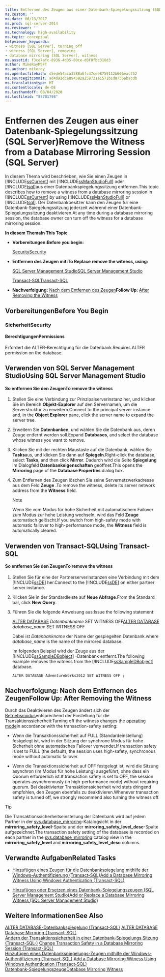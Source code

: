 ```yaml
---
title: Entfernen des Zeugen aus einer Datenbank-Spiegelungssitzung (SQL Server) | Microsoft-Dokumentation
ms.custom: ''
ms.date: 06/13/2017
ms.prod: sql-server-2014
ms.reviewer: ''
ms.technology: high-availability
ms.topic: conceptual
helpviewer_keywords:
- witness [SQL Server], turning off
- witness [SQL Server], removing
- database mirroring [SQL Server], witness
ms.assetid: f3ce7afc-8936-4d35-80ce-d0f8fbc318d3
author: MikeRayMSFT
ms.author: mikeray
ms.openlocfilehash: d5ede54aca3588a6fcd7cee8759112b606eac752
ms.sourcegitcommit: ad4d92dce894592a259721a1571b1d8736abacdb
ms.translationtype: MT
ms.contentlocale: de-DE
ms.lasthandoff: 08/04/2020
ms.locfileid: "87701798"
---
```

# <a name="remove-the-witness-from-a-database-mirroring-session-sql-server"></a><span data-ttu-id="d62e8-102">Entfernen des Zeugen aus einer Datenbank-Spiegelungssitzung (SQL Server)</span><span class="sxs-lookup"><span data-stu-id="d62e8-102">Remove the Witness from a Database Mirroring Session (SQL Server)</span></span>
  <span data-ttu-id="d62e8-103">In diesem Thema wird beschrieben, wie Sie einen Zeugen in [!INCLUDE[ssCurrent](../../includes/sscurrent-md.md)] mit [!INCLUDE[ssManStudioFull](../../includes/ssmanstudiofull-md.md)] oder [!INCLUDE[tsql](../../includes/tsql-md.md)]aus einer Datenbankspiegelungssitzung entfernen.</span><span class="sxs-lookup"><span data-stu-id="d62e8-103">This topic describes how to remove a witness from a database mirroring session in [!INCLUDE[ssCurrent](../../includes/sscurrent-md.md)] by using [!INCLUDE[ssManStudioFull](../../includes/ssmanstudiofull-md.md)] or [!INCLUDE[tsql](../../includes/tsql-md.md)].</span></span> <span data-ttu-id="d62e8-104">Der Datenbankbesitzer kann den Zeugen für eine Datenbank-Spiegelungssitzung jederzeit während einer Datenbank-Spiegelungssitzung deaktivieren.</span><span class="sxs-lookup"><span data-stu-id="d62e8-104">At any time during a database mirroring session, the database owner can turn off the witness for a database mirroring session.</span></span>  
  
 <span data-ttu-id="d62e8-105">**In diesem Thema**</span><span class="sxs-lookup"><span data-stu-id="d62e8-105">**In This Topic**</span></span>  
  
-   <span data-ttu-id="d62e8-106">**Vorbereitungen:**</span><span class="sxs-lookup"><span data-stu-id="d62e8-106">**Before you begin:**</span></span>  
  
     [<span data-ttu-id="d62e8-107">Security</span><span class="sxs-lookup"><span data-stu-id="d62e8-107">Security</span></span>](#Security)  
  
-   <span data-ttu-id="d62e8-108">**Entfernen des Zeugen mit:**</span><span class="sxs-lookup"><span data-stu-id="d62e8-108">**To Replace remove the witness, using:**</span></span>  
  
     [<span data-ttu-id="d62e8-109">SQL Server Management Studio</span><span class="sxs-lookup"><span data-stu-id="d62e8-109">SQL Server Management Studio</span></span>](#SSMSProcedure)  
  
     [<span data-ttu-id="d62e8-110">Transact-SQL</span><span class="sxs-lookup"><span data-stu-id="d62e8-110">Transact-SQL</span></span>](#TsqlProcedure)  
  
-   <span data-ttu-id="d62e8-111">**Nachverfolgung:**  [Nach dem Entfernen des Zeugen](#FollowUp)</span><span class="sxs-lookup"><span data-stu-id="d62e8-111">**Follow Up:**  [After Removing the Witness](#FollowUp)</span></span>  
  
##  <a name="before-you-begin"></a><a name="BeforeYouBegin"></a> <span data-ttu-id="d62e8-112">Vorbereitungen</span><span class="sxs-lookup"><span data-stu-id="d62e8-112">Before You Begin</span></span>  
  
###  <a name="security"></a><a name="Security"></a> <span data-ttu-id="d62e8-113">Sicherheit</span><span class="sxs-lookup"><span data-stu-id="d62e8-113">Security</span></span>  
  
####  <a name="permissions"></a><a name="Permissions"></a> <span data-ttu-id="d62e8-114">Berechtigungen</span><span class="sxs-lookup"><span data-stu-id="d62e8-114">Permissions</span></span>  
 <span data-ttu-id="d62e8-115">Erfordert die ALTER-Berechtigung für die Datenbank.</span><span class="sxs-lookup"><span data-stu-id="d62e8-115">Requires ALTER permission on the database.</span></span>  
  
##  <a name="using-sql-server-management-studio"></a><a name="SSMSProcedure"></a> <span data-ttu-id="d62e8-116">Verwenden von SQL Server Management Studio</span><span class="sxs-lookup"><span data-stu-id="d62e8-116">Using SQL Server Management Studio</span></span>  
  
#### <a name="to-remove-the-witness"></a><span data-ttu-id="d62e8-117">So entfernen Sie den Zeugen</span><span class="sxs-lookup"><span data-stu-id="d62e8-117">To remove the witness</span></span>  
  
1.  <span data-ttu-id="d62e8-118">Stellen Sie eine Verbindung zur Prinzipalserverinstanz her, und klicken Sie im Bereich **Objekt-Explorer** auf den Servernamen, um die Serverstruktur zu erweitern.</span><span class="sxs-lookup"><span data-stu-id="d62e8-118">Connect to the principal server instance and, in the **Object Explorer** pane, click the server name to expand the server tree.</span></span>  
  
2.  <span data-ttu-id="d62e8-119">Erweitern Sie **Datenbanken**, und wählen Sie die Datenbank aus, deren Zeuge entfernt werden soll.</span><span class="sxs-lookup"><span data-stu-id="d62e8-119">Expand **Databases**, and select the database whose witness you want to remove.</span></span>  
  
3.  <span data-ttu-id="d62e8-120">Klicken Sie mit der rechten Maustaste auf die Datenbank, wählen Sie **Tasks**aus, und klicken Sie dann auf **Spiegeln**.</span><span class="sxs-lookup"><span data-stu-id="d62e8-120">Right-click the database, select **Tasks**, and then click **Mirror**.</span></span> <span data-ttu-id="d62e8-121">Dadurch wird die Seite **Spiegelung** im Dialogfeld **Datenbankeigenschaften** geöffnet.</span><span class="sxs-lookup"><span data-stu-id="d62e8-121">This opens the **Mirroring** page of the **Database Properties** dialog box.</span></span>  
  
4.  <span data-ttu-id="d62e8-122">Zum Entfernen des Zeugen löschen Sie seine Servernetzwerkadresse aus dem Feld **Zeuge** .</span><span class="sxs-lookup"><span data-stu-id="d62e8-122">To remove the witness, delete its server network address from the **Witness** field.</span></span>  
  
    > [!NOTE]  
    >  <span data-ttu-id="d62e8-123">Wenn Sie vom Modus für hohe Sicherheit mit automatischem Failover zum Modus zur hohe Leistung wechseln, wird das Feld **Zeuge** automatisch gelöscht.</span><span class="sxs-lookup"><span data-stu-id="d62e8-123">If you switch from high-safety mode with automatic failover to high-performance mode, the **Witness** field is automatically cleared.</span></span>  
  
##  <a name="using-transact-sql"></a><a name="TsqlProcedure"></a> <span data-ttu-id="d62e8-124">Verwenden von Transact-SQL</span><span class="sxs-lookup"><span data-stu-id="d62e8-124">Using Transact-SQL</span></span>  
  
#### <a name="to-remove-the-witness"></a><span data-ttu-id="d62e8-125">So entfernen Sie den Zeugen</span><span class="sxs-lookup"><span data-stu-id="d62e8-125">To remove the witness</span></span>  
  
1.  <span data-ttu-id="d62e8-126">Stellen Sie für eine der Partnerserverinstanzen eine Verbindung mit dem [!INCLUDE[ssDE](../../includes/ssde-md.md)] her.</span><span class="sxs-lookup"><span data-stu-id="d62e8-126">Connect to the [!INCLUDE[ssDE](../../includes/ssde-md.md)] on either partner server instance.</span></span>  
  
2.  <span data-ttu-id="d62e8-127">Klicken Sie in der Standardleiste auf **Neue Abfrage**.</span><span class="sxs-lookup"><span data-stu-id="d62e8-127">From the Standard bar, click **New Query**.</span></span>  
  
3.  <span data-ttu-id="d62e8-128">Führen Sie die folgende Anweisung aus:</span><span class="sxs-lookup"><span data-stu-id="d62e8-128">Issue the following statement:</span></span>  
  
     <span data-ttu-id="d62e8-129">[ALTER DATABASE](/sql/t-sql/statements/alter-database-transact-sql-database-mirroring) *Datenbankname* SET WITNESS OFF</span><span class="sxs-lookup"><span data-stu-id="d62e8-129">[ALTER DATABASE](/sql/t-sql/statements/alter-database-transact-sql-database-mirroring) *database_name* SET WITNESS OFF</span></span>  
  
     <span data-ttu-id="d62e8-130">Dabei ist *Datenbankname* der Name der gespiegelten Datenbank.</span><span class="sxs-lookup"><span data-stu-id="d62e8-130">where *database_name* is the name of the mirrored database.</span></span>  
  
     <span data-ttu-id="d62e8-131">Im folgenden Beispiel wird der Zeuge aus der [!INCLUDE[ssSampleDBobject](../../includes/sssampledbobject-md.md)] -Datenbank entfernt.</span><span class="sxs-lookup"><span data-stu-id="d62e8-131">The following example removes the witness from the [!INCLUDE[ssSampleDBobject](../../includes/sssampledbobject-md.md)] database.</span></span>  
  
    ```  
    ALTER DATABASE AdventureWorks2012 SET WITNESS OFF ;  
    ```  
  
##  <a name="follow-up-after-removing-the-witness"></a><a name="FollowUp"></a> <span data-ttu-id="d62e8-132">Nachverfolgung: Nach dem Entfernen des Zeugen</span><span class="sxs-lookup"><span data-stu-id="d62e8-132">Follow Up: After Removing the Witness</span></span>  
 <span data-ttu-id="d62e8-133">Durch das Deaktivieren des Zeugen ändert sich der [Betriebsmodus](database-mirroring-operating-modes.md)entsprechend der Einstellung für die Transaktionssicherheit:</span><span class="sxs-lookup"><span data-stu-id="d62e8-133">Turning off the witness changes the [operating mode](database-mirroring-operating-modes.md)in accordance with the transaction-safety setting:</span></span>  
  
-   <span data-ttu-id="d62e8-134">Wenn die Transaktionssicherheit auf FULL (Standardeinstellung) festgelegt ist, wird in der Sitzung der synchrone Modus für hohe Sicherheit ohne automatisches Failover verwendet.</span><span class="sxs-lookup"><span data-stu-id="d62e8-134">If transaction safety is set to FULL (the default), the session uses high-safety, synchronous mode without automatic failover.</span></span>  
  
-   <span data-ttu-id="d62e8-135">Wenn die Transaktionssicherheit auf OFF festgelegt ist, wird die Sitzung asynchron (im Modus für hohe Leistung) ausgeführt, ohne dass ein Quorum erforderlich ist.</span><span class="sxs-lookup"><span data-stu-id="d62e8-135">If transaction safety is set to OFF, the session operates asynchronously (in high-performance mode) without requiring quorum.</span></span> <span data-ttu-id="d62e8-136">Bei deaktivierter Transaktionssicherheit wird stets dringend empfohlen, den Zeugen ebenfalls zu deaktivieren.</span><span class="sxs-lookup"><span data-stu-id="d62e8-136">Whenever transaction safety is turned off, we strongly recommend also turning the witness off.</span></span>  
  
> [!TIP]  
>  <span data-ttu-id="d62e8-137">Die Transaktionssicherheitseinstellung der Datenbank wird auf jedem Partner in der [sys.database_mirroring](/sql/relational-databases/system-catalog-views/sys-database-mirroring-transact-sql)-Katalogsicht in der **mirroring_safety_level**-Spalte und der **mirroring_safety_level_desc**-Spalte aufgezeichnet.</span><span class="sxs-lookup"><span data-stu-id="d62e8-137">The transaction safety setting of the database is recorded on each partner in the [sys.database_mirroring](/sql/relational-databases/system-catalog-views/sys-database-mirroring-transact-sql) catalog view in the **mirroring_safety_level** and **mirroring_safety_level_desc** columns.</span></span>  
  
##  <a name="related-tasks"></a><a name="RelatedTasks"></a> <span data-ttu-id="d62e8-138">Verwandte Aufgaben</span><span class="sxs-lookup"><span data-stu-id="d62e8-138">Related Tasks</span></span>  
  
-   [<span data-ttu-id="d62e8-139">Hinzufügen eines Zeugen für die Datenbankspiegelung mithilfe der Windows-Authentifizierung &#40;Transact-SQL&#41;</span><span class="sxs-lookup"><span data-stu-id="d62e8-139">Add a Database Mirroring Witness Using Windows Authentication &#40;Transact-SQL&#41;</span></span>](add-a-database-mirroring-witness-using-windows-authentication-transact-sql.md)  
  
-   [<span data-ttu-id="d62e8-140">Hinzufügen oder Ersetzen eines Datenbank-Spiegelungszeugen &#40;SQL Server Management Studio&#41;</span><span class="sxs-lookup"><span data-stu-id="d62e8-140">Add or Replace a Database Mirroring Witness &#40;SQL Server Management Studio&#41;</span></span>](../database-mirroring/add-or-replace-a-database-mirroring-witness-sql-server-management-studio.md)  
  
## <a name="see-also"></a><span data-ttu-id="d62e8-141">Weitere Informationen</span><span class="sxs-lookup"><span data-stu-id="d62e8-141">See Also</span></span>  
 <span data-ttu-id="d62e8-142">[ALTER DATABASE-Datenbankspiegelung &#40;Transact-SQL&#41;](/sql/t-sql/statements/alter-database-transact-sql-database-mirroring) </span><span class="sxs-lookup"><span data-stu-id="d62e8-142">[ALTER DATABASE Database Mirroring &#40;Transact-SQL&#41;](/sql/t-sql/statements/alter-database-transact-sql-database-mirroring) </span></span>  
 <span data-ttu-id="d62e8-143">[Ändern der Transaktionssicherheit in einer Datenbank-Spiegelungs Sitzung &#40;Transact-SQL-&#41;](change-transaction-safety-in-a-database-mirroring-session-transact-sql.md) </span><span class="sxs-lookup"><span data-stu-id="d62e8-143">[Change Transaction Safety in a Database Mirroring Session &#40;Transact-SQL&#41;](change-transaction-safety-in-a-database-mirroring-session-transact-sql.md) </span></span>  
 <span data-ttu-id="d62e8-144">[Hinzufügen eines Datenbankspiegelungs-Zeugen mithilfe der Windows-Authentifizierung &#40;Transact-SQL&#41;](add-a-database-mirroring-witness-using-windows-authentication-transact-sql.md) </span><span class="sxs-lookup"><span data-stu-id="d62e8-144">[Add a Database Mirroring Witness Using Windows Authentication &#40;Transact-SQL&#41;](add-a-database-mirroring-witness-using-windows-authentication-transact-sql.md) </span></span>  
 [<span data-ttu-id="d62e8-145">Datenbank-Spiegelungszeuge</span><span class="sxs-lookup"><span data-stu-id="d62e8-145">Database Mirroring Witness</span></span>](database-mirroring-witness.md)  
  
  
